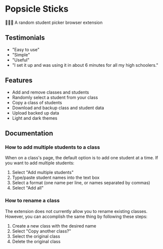 # Popsicle Sticks

🙋🏾‍♂️ A random student picker browser extension

## Testimonials

- "Easy to use"
- "Simple"
- "Useful"
- "I set it up and was using it in about 6 minutes for all my high schoolers."

## Features

-   Add and remove classes and students
-   Randomly select a student from your class
-   Copy a class of students
-   Download and backup class and student data
-   Upload backed up data
-   Light and dark themes

## Documentation

### How to add multiple students to a class

When on a class's page, the default option is to add one student at a time. If you want to add multiple students:

1. Select "Add multiple students"
2. Type/paste student names into the text box
3. Select a format (one name per line, or names separated by commas)
4. Select "Add all"

### How to rename a class

The extension does not currently allow you to rename existing classes. However, you can accomplish the same thing by following these steps:

1. Create a new class with the desired name
2. Select "Copy another class?"
3. Select the original class
4. Delete the original class
